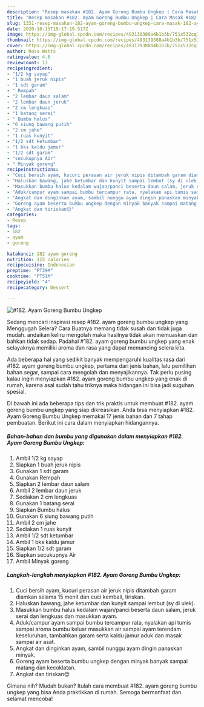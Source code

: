 ```yaml
---
description: "Resep masakan #182. Ayam Goreng Bumbu Ungkep | Cara Masak #182. Ayam Goreng Bumbu Ungkep Yang Enak dan Simpel"
title: "Resep masakan #182. Ayam Goreng Bumbu Ungkep | Cara Masak #182. Ayam Goreng Bumbu Ungkep Yang Enak dan Simpel"
slug: 1331-resep-masakan-182-ayam-goreng-bumbu-ungkep-cara-masak-182-ayam-goreng-bumbu-ungkep-yang-enak-dan-simpel
date: 2020-10-15T19:17:19.517Z
image: https://img-global.cpcdn.com/recipes/493139388a4b1b3b/751x532cq70/182-ayam-goreng-bumbu-ungkep-foto-resep-utama.jpg
thumbnail: https://img-global.cpcdn.com/recipes/493139388a4b1b3b/751x532cq70/182-ayam-goreng-bumbu-ungkep-foto-resep-utama.jpg
cover: https://img-global.cpcdn.com/recipes/493139388a4b1b3b/751x532cq70/182-ayam-goreng-bumbu-ungkep-foto-resep-utama.jpg
author: Rosa Watts
ratingvalue: 4.6
reviewcount: 13
recipeingredient:
- "1/2 kg sayap"
- "1 buah jeruk nipis"
- "1 sdt garam"
- " Rempah"
- "2 lembar daun salam"
- "2 lembar daun jeruk"
- "2 cm lengkuas"
- "1 batang serai"
- " Bumbu halus"
- "6 siung bawang putih"
- "2 cm jahe"
- "1 ruas kunyit"
- "1/2 sdt ketumbar"
- "1 bks kaldu jamur"
- "1/2 sdt garam"
- "secukupnya Air"
- " Minyak goreng"
recipeinstructions:
- "Cuci bersih ayam, kucuri perasan air jeruk nipis ditambah garam diamkan selama 15 menit dan cuci kembali, tiriskan."
- "Haluskan bawang, jahe ketumbar dan kunyit sampai lembut (sy di ulek)."
- "Masukkan bumbu halus kedalam wajan/panci beserta daun salam, jeruk serai dan lengkuas dan masukkan ayam."
- "Aduk/campur ayam sampai bumbu tercampur rata, nyalakan api tumis sampai aroma bumbu keluar masukkan air sampai ayam terendam keseluruhan, tambahkan garam serta kaldu jamur aduk dan masak sampai air asat."
- "Angkat dan dinginkan ayam, sambil nunggu ayam dingin panaskan minyak."
- "Goreng ayam beserta bumbu ungkep dengan minyak banyak sampai matang dan kecoklatan."
- "Angkat dan tiriskan😊"
categories:
- Resep
tags:
- 182
- ayam
- goreng

katakunci: 182 ayam goreng 
nutrition: 115 calories
recipecuisine: Indonesian
preptime: "PT39M"
cooktime: "PT51M"
recipeyield: "4"
recipecategory: Dessert

---
```



![#182. Ayam Goreng Bumbu Ungkep](https://img-global.cpcdn.com/recipes/493139388a4b1b3b/751x532cq70/182-ayam-goreng-bumbu-ungkep-foto-resep-utama.jpg)

Sedang mencari inspirasi resep #182. ayam goreng bumbu ungkep yang Menggugah Selera? Cara Buatnya memang tidak susah dan tidak juga mudah. andaikan keliru mengolah maka hasilnya tidak akan memuaskan dan bahkan tidak sedap. Padahal #182. ayam goreng bumbu ungkep yang enak selayaknya memiliki aroma dan rasa yang dapat memancing selera kita.

Ada beberapa hal yang sedikit banyak mempengaruhi kualitas rasa dari #182. ayam goreng bumbu ungkep, pertama dari jenis bahan, lalu pemilihan bahan segar, sampai cara mengolah dan menyajikannya. Tak perlu pusing kalau ingin menyiapkan #182. ayam goreng bumbu ungkep yang enak di rumah, karena asal sudah tahu triknya maka hidangan ini bisa jadi suguhan spesial.




Di bawah ini ada beberapa tips dan trik praktis untuk membuat #182. ayam goreng bumbu ungkep yang siap dikreasikan. Anda bisa menyiapkan #182. Ayam Goreng Bumbu Ungkep memakai 17 jenis bahan dan 7 tahap pembuatan. Berikut ini cara dalam menyiapkan hidangannya.

<!--inarticleads1-->

##### Bahan-bahan dan bumbu yang digunakan dalam menyiapkan #182. Ayam Goreng Bumbu Ungkep:

1. Ambil 1/2 kg sayap
1. Siapkan 1 buah jeruk nipis
1. Gunakan 1 sdt garam
1. Gunakan  Rempah
1. Siapkan 2 lembar daun salam
1. Ambil 2 lembar daun jeruk
1. Sediakan 2 cm lengkuas
1. Gunakan 1 batang serai
1. Siapkan  Bumbu halus
1. Gunakan 6 siung bawang putih
1. Ambil 2 cm jahe
1. Sediakan 1 ruas kunyit
1. Ambil 1/2 sdt ketumbar
1. Ambil 1 bks kaldu jamur
1. Siapkan 1/2 sdt garam
1. Siapkan secukupnya Air
1. Ambil  Minyak goreng




<!--inarticleads2-->

##### Langkah-langkah menyiapkan #182. Ayam Goreng Bumbu Ungkep:

1. Cuci bersih ayam, kucuri perasan air jeruk nipis ditambah garam diamkan selama 15 menit dan cuci kembali, tiriskan.
1. Haluskan bawang, jahe ketumbar dan kunyit sampai lembut (sy di ulek).
1. Masukkan bumbu halus kedalam wajan/panci beserta daun salam, jeruk serai dan lengkuas dan masukkan ayam.
1. Aduk/campur ayam sampai bumbu tercampur rata, nyalakan api tumis sampai aroma bumbu keluar masukkan air sampai ayam terendam keseluruhan, tambahkan garam serta kaldu jamur aduk dan masak sampai air asat.
1. Angkat dan dinginkan ayam, sambil nunggu ayam dingin panaskan minyak.
1. Goreng ayam beserta bumbu ungkep dengan minyak banyak sampai matang dan kecoklatan.
1. Angkat dan tiriskan😊




Gimana nih? Mudah bukan? Itulah cara membuat #182. ayam goreng bumbu ungkep yang bisa Anda praktikkan di rumah. Semoga bermanfaat dan selamat mencoba!
